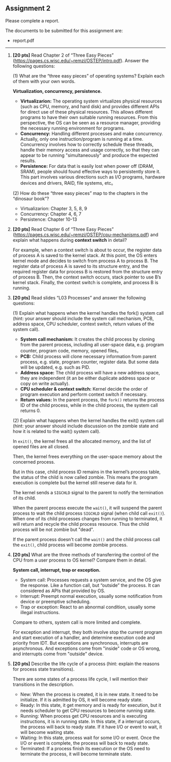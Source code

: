 ## Assignment 2

Please complete a report.

The documents to be submitted for this assignment are:

- report.pdf

------

1.  **[20 pts]** Read Chapter 2 of “Three Easy Pieces” (https://pages.cs.wisc.edu/~remzi/OSTEP/intro.pdf). Answer the following questions:

    (1) What are the “three easy pieces” of operating systems? Explain each of them with your own words. 

    **Virtualization, concurrency, persistence.**

    - **Virtualizarion:** The operating system virtualizes physical resources (such as CPU, memory, and hard disk) and provides different APIs for direct use of these physical resources. This allows different programs to have their own suitable running resources. From this perspective, the OS can be seen as a resource manager, providing the necessary running environment for programs.
    - **Concurrency:** Handling different processes and make concurrency. Actually, only one instruction/program is running at a time. Concurrency involves how to correctly schedule these threads, handle their memory access and usage correctly, so that they can appear to be running "simultaneously" and produce the expected results.
    - **Persistence:** For data that is easily lost when power off (DRAM, SRAM), people should found effective ways to persistently store it. This part involves various directions such as I/O programs, hardware devices and drivers, RAID, file systems, etc。
    
    (2) How do these “three easy pieces” map to the chapters in the “dinosaur book”?
    
    - Virtualizarion: Chapter 3, 5, 8, 9
    - Concurrency: Chapter 4, 6, 7
    - Persistence: Chapter 10-13



2. **[20 pts]** Read Chapter 6 of “Three Easy Pieces” (https://pages.cs.wisc.edu/~remzi/OSTEP/cpu-mechanisms.pdf) and explain what happens during **context switch** in detail?

    For example, when a context switch is about to occur, the register data of process A is saved to the kernel stack. At this point, the OS enters kernel mode and decides to switch from process A to process B. The register data of process A is saved to its structure entry, and the required register data for process B is restored from the structure entry of process B. Then, the context switch occurs, stack pointer to use B’s kernel stack. Finally, the context switch is complete, and process B is running.



3. **[20 pts]** Read slides “L03 Processes” and answer the following questions: 

    (1) Explain what happens when the kernel handles the fork() system call (hint: your answer should include the system call mechanism, PCB, address space, CPU scheduler, context switch, return values of the system call).

    - **System call mechanism:** It creates the child process by cloning from the parent process,  including all user-space data, e.g. program counter, program code, memory, opened files。
    - **PCB:** Child process will clone necessary information from parent process, e.g.  state, program counter, register data. But some data will be updated, e.g. such as PID.
    - **Address space:** The child process will have a new address space, they are independent (it an be either duplicate address space or copy on write actually).
    - **CPU scheduler & context switch:** Kernel decide the order of program execution and perform context switch if necessary.
    - **Return values:** In the parent process, the `fork()` returns the process ID of the child process, while in the child process, the system call returns 0.

    (2) Explain what happens when the kernel handles the exit() system call (hint: your answer should include discussion on the zombie state and how it is related to the wait() system call).

    In `exit()`, the kernel frees all the allocated memory, and the list of opened files are all closed. 

    Then, the kernel frees everything on the user-space memory about the concerned process.

    But in this case,  child process ID remains in the kernel’s process table, the status of the child is now called zombie. This means the program execution is complete but the kernel still reserve data for it.

    The kernel sends a `SIGCHLD` signal to the parent to notify the termination of its child.

    When the parent process execute the `wait()`, it will suspend the parent process to wait the child process `SIGCHLD` signal (when child call `exit()`). When one of its child processes changes  from running to terminated, it will return and recycle the child process resource. Thus the child process will be not zombie but "dead". 

    If the parent process doesn't call the `wait()` and the child process call the `exit()`, child process will become zombie process.



4. **[20 pts]** What are the three methods of transferring the control of the CPU from a user process to OS kernel? Compare them in detail.

    **System call, interrupt, trap or exception.**

    - System call: Processes requests a system service, and the OS give the response. Like a function call, but “outside” the process. It can considered as APIs that provided by OS.
    - Interrupt: Preempt normal execution, usually some notification from device or preemptive scheduling.
    - Trap or exception: React to an abnormal condition, usually some illegal instructions.

    Compare to others, system call is more limited and complete.

    For exception and interrupt, they both involve stop the current program and start execution of a handler, and determine execution code and priority from IDT. But exceptions are synchronous, interrupts are asynchronous. And exceptions come from "inside" code or OS wrong, and interrupts come from "outside" device.



5. **[20 pts]** Describe the life cycle of a process (hint: explain the reasons for process state transitions).

    There are some states of a process life cycle, I will mention their transitions in the description.

    - New: When the process is created, it is in new state. It need to be initialize. If it is admitted by OS, it will become ready state.
    - Ready: In this state, it get memory and is ready for execution, but it needs scheduler to get CPU resources to become running state. 
    - Running: When process get CPU resources and is executing instructions, it is in running state. In this state, if a interrupt occurs, the process will back to ready state. If it have I/O or event to wait, it will become waiting state.
    - Waiting: In this state, process wait for some I/O or event. Once the I/O or event is complete, the process will back to ready state.
    - Terminated: If a process finish its execution or the OS need to terminate the process, it will become terminate state.




    

